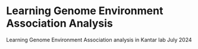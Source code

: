 # Learning Genome Environment Association Analysis
Learning Genome Environment Association analysis in Kantar lab July 2024
